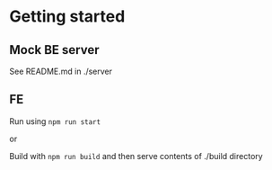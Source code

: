 # Getting started

## Mock BE server

See README.md in ./server

## FE

Run using `npm run start`

or

Build with `npm run build` and then serve contents of ./build directory
